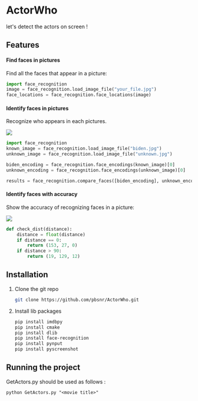 # ActorWho 

let's detect the actors on screen !

## Features

#### Find faces in pictures

Find all the faces that appear in a picture:

```python
import face_recognition
image = face_recognition.load_image_file("your_file.jpg")
face_locations = face_recognition.face_locations(image)
```

#### Identify faces in pictures

Recognize who appears in each pictures.

![](https://i.ibb.co/5cn3x1Q/readme.png)

```python
import face_recognition
known_image = face_recognition.load_image_file("biden.jpg")
unknown_image = face_recognition.load_image_file("unknown.jpg")

biden_encoding = face_recognition.face_encodings(known_image)[0]
unknown_encoding = face_recognition.face_encodings(unknown_image)[0]

results = face_recognition.compare_faces([biden_encoding], unknown_encoding)
```

#### Identify faces with accuracy 

Show the accuracy of recognizing faces in a picture:

![](https://i.ibb.co/QCfQf0K/t-l-charger.png)

```python
def check_dist(distance):
    distance = float(distance)
    if distance == 0:
        return (153, 27, 0)
    if distance > 90:
        return (19, 129, 12)
  ```


## Installation

1. Clone the git repo
   ```sh
   git clone https://github.com/pbsnr/ActorWho.git
   ```
2. Install lib packages
   ```sh
   pip install imdbpy
   pip install cmake
   pip install dlib
   pip install face-recognition
   pip install pynput
   pip install pyscreenshot
   
   ```

## Running the project

GetActors.py should be used as follows :

```
python GetActors.py "<movie title>"
```
